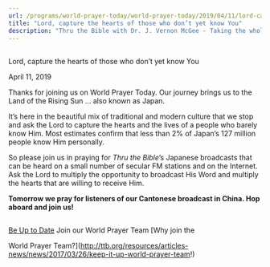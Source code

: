 ```yaml
---
url: /programs/world-prayer-today/world-prayer-today/2019/04/11/lord-capture-the-hearts-of-those-who-don-t-yet-know-you
title: "Lord, capture the hearts of those who don’t yet know You"
description: "Thru the Bible with Dr. J. Vernon McGee - Taking the whole Word to the whole world"
---
```







## 
 Lord, capture the hearts of those who don’t yet know You


April 11, 2019




Thanks for joining us on World Prayer Today. Our journey brings us to the Land of the Rising Sun … also known as Japan.


It’s here in the beautiful mix of traditional and modern culture that we stop and ask the Lord to capture the hearts and the lives of a people who barely know Him. Most estimates confirm that less than 2% of Japan’s 127 million people know Him personally.


So please join us in praying for *Thru the Bible*’s Japanese broadcasts that can be heard on a small number of secular FM stations and on the Internet. Ask the Lord to multiply the opportunity to broadcast His Word and multiply the hearts that are willing to receive Him.


**Tomorrow we pray for listeners of our Cantonese broadcast in China. Hop aboard and join us!** 







## 




[Be Up to Date](http://feeds.feedburner.com/WorldPrayerToday "World Prayer Today RSS Feed")
Join our World Prayer Team
[Why join the  

World Prayer Team?](http://ttb.org/resources/articles-news/news/2017/03/26/keep-it-up-world-prayer-team!)




